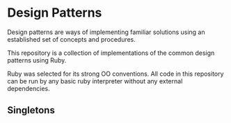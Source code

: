 # Design Patterns

Design patterns are ways of implementing familiar solutions using an established set of concepts and procedures.

This repository is a collection of implementations of the common design patterns using Ruby.

Ruby was selected for its strong OO conventions. All code in this repository can be run by any basic ruby interpreter without any external dependencies.


## Singletons

